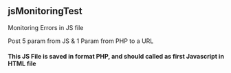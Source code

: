 ## jsMonitoringTest

Monitoring Errors in JS file

Post 5 param from JS & 1 Param from PHP to a URL

#### This JS File is saved in format PHP, and should called as first Javascript in HTML file
<code>
<script src="js/ntpMonitoring.php"></script>
</code>
